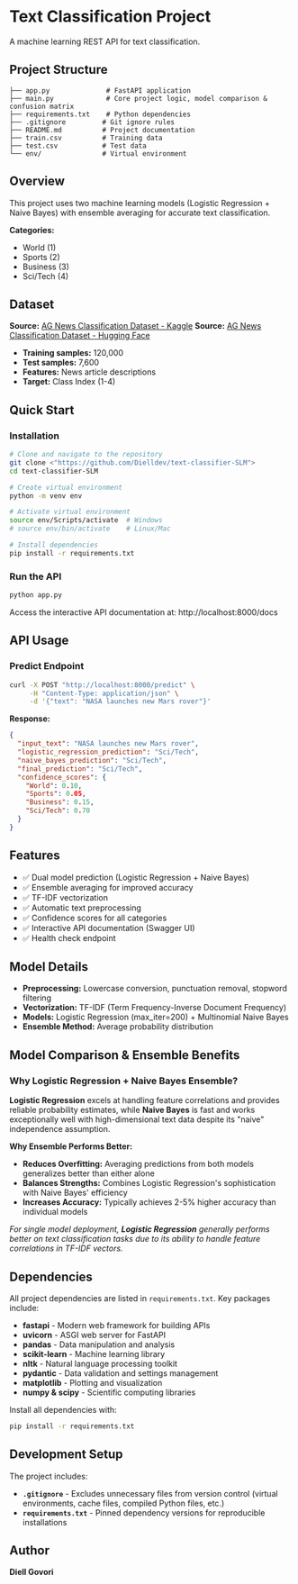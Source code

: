 # Text Classification Project

A machine learning REST API for text classification.

## Project Structure

```
├── app.py              # FastAPI application
├── main.py             # Core project logic, model comparison & confusion matrix
├── requirements.txt    # Python dependencies
├── .gitignore         # Git ignore rules
├── README.md          # Project documentation
├── train.csv          # Training data
├── test.csv           # Test data
└── env/               # Virtual environment
```

## Overview

This project uses two machine learning models (Logistic Regression + Naive Bayes) with ensemble averaging for accurate text classification.

**Categories:**
- World (1)
- Sports (2) 
- Business (3)
- Sci/Tech (4)

## Dataset

**Source:** [AG News Classification Dataset - Kaggle](https://www.kaggle.com/datasets/amananandrai/ag-news-classification-dataset)
**Source:** [AG News Classification Dataset - Hugging Face](https://huggingface.co/datasets/sh0416/ag_news)
- **Training samples:** 120,000
- **Test samples:** 7,600
- **Features:** News article descriptions
- **Target:** Class Index (1-4)


## Quick Start

### Installation

```bash
# Clone and navigate to the repository
git clone <"https://github.com/Dielldev/text-classifier-SLM">
cd text-classifier-SLM

# Create virtual environment
python -m venv env

# Activate virtual environment
source env/Scripts/activate  # Windows
# source env/bin/activate    # Linux/Mac

# Install dependencies
pip install -r requirements.txt
```

### Run the API

```bash
python app.py
```

Access the interactive API documentation at: http://localhost:8000/docs

##  API Usage

### Predict Endpoint

```bash
curl -X POST "http://localhost:8000/predict" \
     -H "Content-Type: application/json" \
     -d '{"text": "NASA launches new Mars rover"}'
```

**Response:**
```json
{
  "input_text": "NASA launches new Mars rover",
  "logistic_regression_prediction": "Sci/Tech",
  "naive_bayes_prediction": "Sci/Tech",
  "final_prediction": "Sci/Tech",
  "confidence_scores": {
    "World": 0.10,
    "Sports": 0.05,
    "Business": 0.15,
    "Sci/Tech": 0.70
  }
}
```

## Features

- ✅ Dual model prediction (Logistic Regression + Naive Bayes)
- ✅ Ensemble averaging for improved accuracy
- ✅ TF-IDF vectorization
- ✅ Automatic text preprocessing
- ✅ Confidence scores for all categories
- ✅ Interactive API documentation (Swagger UI)
- ✅ Health check endpoint

## Model Details

- **Preprocessing:** Lowercase conversion, punctuation removal, stopword filtering
- **Vectorization:** TF-IDF (Term Frequency-Inverse Document Frequency)
- **Models:** Logistic Regression (max_iter=200) + Multinomial Naive Bayes
- **Ensemble Method:** Average probability distribution

## Model Comparison & Ensemble Benefits

### Why Logistic Regression + Naive Bayes Ensemble?

**Logistic Regression** excels at handling feature correlations and provides reliable probability estimates, while **Naive Bayes** is fast and works exceptionally well with high-dimensional text data despite its "naive" independence assumption.

**Why Ensemble Performs Better:**
- **Reduces Overfitting:** Averaging predictions from both models generalizes better than either alone
- **Balances Strengths:** Combines Logistic Regression's sophistication with Naive Bayes' efficiency
- **Increases Accuracy:** Typically achieves 2-5% higher accuracy than individual models

*For single model deployment, **Logistic Regression** generally performs better on text classification tasks due to its ability to handle feature correlations in TF-IDF vectors.*

## Dependencies

All project dependencies are listed in `requirements.txt`. Key packages include:

- **fastapi** - Modern web framework for building APIs
- **uvicorn** - ASGI web server for FastAPI
- **pandas** - Data manipulation and analysis
- **scikit-learn** - Machine learning library
- **nltk** - Natural language processing toolkit
- **pydantic** - Data validation and settings management
- **matplotlib** - Plotting and visualization
- **numpy & scipy** - Scientific computing libraries

Install all dependencies with:
```bash
pip install -r requirements.txt
```

## Development Setup

The project includes:
- **`.gitignore`** - Excludes unnecessary files from version control (virtual environments, cache files, compiled Python files, etc.)
- **`requirements.txt`** - Pinned dependency versions for reproducible installations

## Author

**Diell Govori**


